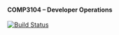  #### COMP3104 – Developer Operations
 [![Build Status](https://app.travis-ci.com/gelareh1996/COMP3104.svg?branch=main)](https://app.travis-ci.com/gelareh1996/COMP3104)
